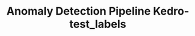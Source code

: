 ---
schema: default
title: Anomaly Detection Pipeline Kedro-test_labels
organization: ResponsibleAIML
notes: type = kedro_mlflow.io.artifacts.mlflow_artifact_dataset
resources:
  - name: Anomaly Detection Pipeline Kedro-test_labels
    url: 'https://www.github.com/ResponsibleAIML/django-kedro/tree/main/kedro-projects/anomaly-detection-pipeline-kedro/data/05_model_input/test_labels.csv'
    format: csv
category:
  - 05-model-input
maintainer: 
maintainer_email: 
project:
  - Anomaly Detection Pipeline Kedro
preview: |
  <table border="1" class="dataframe">
    <thead>
      <tr style="text-align: right;">
        <th></th>
        <th>TX_FRAUD</th>
      </tr>
    </thead>
    <tbody>
      <tr>
        <th>0</th>
        <td>0</td>
      </tr>
      <tr>
        <th>1</th>
        <td>0</td>
      </tr>
      <tr>
        <th>2</th>
        <td>0</td>
      </tr>
      <tr>
        <th>3</th>
        <td>0</td>
      </tr>
      <tr>
        <th>4</th>
        <td>0</td>
      </tr>
      <tr>
        <th>5</th>
        <td>0</td>
      </tr>
      <tr>
        <th>6</th>
        <td>0</td>
      </tr>
      <tr>
        <th>7</th>
        <td>0</td>
      </tr>
      <tr>
        <th>8</th>
        <td>0</td>
      </tr>
      <tr>
        <th>9</th>
        <td>0</td>
      </tr>
    </tbody>
  </table>
---